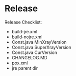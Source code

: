 # Release

Release Checklist:
- build-jre.xml
- build-nojre.xml
- Const.java MinXrayVersion
- Const.java SuperXrayVersion
- Const.java CurVersion
- CHANGELOG.MD
- pox.xml
- jre parent dir